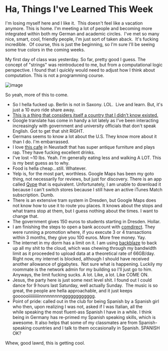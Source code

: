 <!--
slug: ha-things-ive-learned-this-week
date: Tue Oct 15 2013 03:27:00 GMT-0700 (Pacific Daylight Time)
tags: dresden, qype, yelp, google translate, computational logic, strings, alphabet, dancing, party, spanish
title: Ha, Things I've Learned This Week
id: 64105332047
link: http://blog.mhgbrown.is/post/64105332047/ha-things-ive-learned-this-week
raw: {"type":"text","blog_name":"mhgbrown-writing","blog":{"name":"mhgbrown-writing","title":"","description":"","url":"http://blog.mhgbrown.is/","uuid":"t:ePEJSJNMnTiNT1c2s-GWmw","updated":1455741575},"id":64105332047,"post_url":"http://blog.mhgbrown.is/post/64105332047/ha-things-ive-learned-this-week","slug":"ha-things-ive-learned-this-week","date":"2013-10-15 10:27:00 GMT","timestamp":1381832820,"state":"published","format":"html","reblog_key":"D1RUwqDJ","tags":["dresden","qype","yelp","google translate","computational logic","strings","alphabet","dancing","party","spanish"],"short_url":"https://tmblr.co/ZYX4lqxi_RrF","summary":"Ha, Things I've Learned This Week","should_open_in_legacy":false,"recommended_source":null,"recommended_color":null,"note_count":0,"title":"Ha, Things I've Learned This Week","body":"<p>I&rsquo;m losing myself here and I like it.  This doesn&rsquo;t feel like a vacation anymore. This is home. I&rsquo;m meeting a lot of people and becoming more integrated within both my German and academic circles.  I&rsquo;ve met so many nice, smart, cool, friendly people, I&rsquo;m just sort of taken aback.  It&rsquo;s fucking incredible.  Of course, this is just the beginning, so I&rsquo;m sure I&rsquo;ll be seeing some true colors in the coming weeks. </p>\n<p>My first day of class was yesterday. So far, pretty good I guess. The concept of &ldquo;strings&rdquo; was reintroduced to me, but from a computational logic perspective. I found that I quickly would need to adjust how I think about computation. This is not a programming course. </p>\n<p><img alt=\"image\" src=\"https://66.media.tumblr.com/0acc7d23509b4e4dd462a239f4e25dc8/tumblr_inline_muph0wUYul1rctsd6.png\"/></p>\n<p>So yeah, more of this to come.</p>\n<ul><li>So I hella fucked up. Berlin is not in Saxony. LOL.  Live and learn. But, it&rsquo;s just a 10 euro ride share away.</li>\n<li><a href=\"http://en.wikipedia.org/wiki/Abkhazia\">This is a thing that considers itself a country that I didn&rsquo;t know existed.</a></li>\n<li>Google translate has come in handy a lot lately as I&rsquo;ve been interacting increasingly with government and university officials that don&rsquo;t speak English. Got to get that shit RIGHT.</li>\n<li>Germans seems to know a lot about the U.S. They know more about it than I do. I&rsquo;m embarrassed.</li>\n<li>I love <a href=\"http://www.wohnzimmer-dresden.de/\">this cafe</a> in Neustadt that has super antique furniture and plays rap. They have fucking excellent drinks.</li>\n<li>I&rsquo;ve lost ~10 lbs. Yeah. I&rsquo;m generally eating less and walking A LOT. This is my best guess as to why.</li>\n<li>Food is hella cheap&hellip;still. Whatever.</li>\n<li>Yelp is, for the most part, worthless. Google Maps has been my goto thing, not necessarily for reviews, but just for discovery. There is an app called <a href=\"https://itunes.apple.com/de/app/qype/id299229792\">Qype</a> that is equivalent. Unfortunately, I am unable to download it because I can&rsquo;t switch stores because I still have an active iTunes Match subscription. Dumb.</li>\n<li>There is an extensive tram system in Dresden, but Google Maps does not know how to use it to route you places. It knows about the stops and what trams stop at them, but I guess nothing about the times. I want to change that.</li>\n<li>The government gives 150 euros to students starting in Dresden. Hollar.</li>\n<li>I am finishing the steps to open a bank account with <a href=\"http://www.comdirect.de/\">comdirect</a>. They were running a promotion where, if you execute 3 or 4 transactions within 3 months, they give you 100 euros. More free money. Yay.</li>\n<li>The internet in my dorm has a limit on it. I am using <a href=\"http://www.backblaze.com/\">backblaze</a> to back up all my shit to the cloud, which was chewing through my bandwidth limit as it proceeded to upload data at a theoretical rate of 66GB/day. Right now, my internet is blocked, although I should have received another allowance of gigabytes.  Not sure what is happening. Luckily my roommate is the network admin for my building so I&rsquo;ll just go to him.   Anyways, the limit fucking sucks. A lot. Like, a lot. Like COME ON.</li>\n<li>Jesus, the party here is just some next level shit. I found out I could dance for 9 hours last Saturday, well actually Sunday.  The music is so great, the people are hella approachable, and it just keeps goooooiiiiiiiiiinnnnnnnnngggggggggggg.</li>\n<li>Point of pride: called out in the club for being Spanish by a Spanish girl who then, upon realizing I was not, asked if I was Italian, all the while speaking the most fluent-ass Spanish I have in a while. I think being in Germany has re-primed my Spanish speaking skills, which is awesome. It also helps that some of my classmates are from Spanish-speaking countries and I talk to them occasionally in Spanish. SPANISH OK?</li>\n</ul>\n<p></p>\n<p>Whew, good lawrd, this is getting cool.</p>","reblog":{"comment":"<p>I’m losing myself here and I like it.  This doesn’t feel like a vacation anymore. This is home. I’m meeting a lot of people and becoming more integrated within both my German and academic circles.  I’ve met so many nice, smart, cool, friendly people, I’m just sort of taken aback.  It’s fucking incredible.  Of course, this is just the beginning, so I’m sure I’ll be seeing some true colors in the coming weeks. </p>\n<p>My first day of class was yesterday. So far, pretty good I guess. The concept of “strings” was reintroduced to me, but from a computational logic perspective. I found that I quickly would need to adjust how I think about computation. This is not a programming course. </p>\n<p><img alt=\"image\" src=\"https://66.media.tumblr.com/0acc7d23509b4e4dd462a239f4e25dc8/tumblr_inline_muph0wUYul1rctsd6.png\"></p>\n<p>So yeah, more of this to come.</p>\n<ul><li>So I hella fucked up. Berlin is not in Saxony. LOL.  Live and learn. But, it’s just a 10 euro ride share away.</li>\n<li><a href=\"http://en.wikipedia.org/wiki/Abkhazia\">This is a thing that considers itself a country that I didn’t know existed.</a></li>\n<li>Google translate has come in handy a lot lately as I’ve been interacting increasingly with government and university officials that don’t speak English. Got to get that shit RIGHT.</li>\n<li>Germans seems to know a lot about the U.S. They know more about it than I do. I’m embarrassed.</li>\n<li>I love <a href=\"http://www.wohnzimmer-dresden.de/\">this cafe</a> in Neustadt that has super antique furniture and plays rap. They have fucking excellent drinks.</li>\n<li>I’ve lost ~10 lbs. Yeah. I’m generally eating less and walking A LOT. This is my best guess as to why.</li>\n<li>Food is hella cheap…still. Whatever.</li>\n<li>Yelp is, for the most part, worthless. Google Maps has been my goto thing, not necessarily for reviews, but just for discovery. There is an app called <a href=\"https://itunes.apple.com/de/app/qype/id299229792\">Qype</a> that is equivalent. Unfortunately, I am unable to download it because I can’t switch stores because I still have an active iTunes Match subscription. Dumb.</li>\n<li>There is an extensive tram system in Dresden, but Google Maps does not know how to use it to route you places. It knows about the stops and what trams stop at them, but I guess nothing about the times. I want to change that.</li>\n<li>The government gives 150 euros to students starting in Dresden. Hollar.</li>\n<li>I am finishing the steps to open a bank account with <a href=\"http://www.comdirect.de/\">comdirect</a>. They were running a promotion where, if you execute 3 or 4 transactions within 3 months, they give you 100 euros. More free money. Yay.</li>\n<li>The internet in my dorm has a limit on it. I am using <a href=\"http://www.backblaze.com/\">backblaze</a> to back up all my shit to the cloud, which was chewing through my bandwidth limit as it proceeded to upload data at a theoretical rate of 66GB/day. Right now, my internet is blocked, although I should have received another allowance of gigabytes.  Not sure what is happening. Luckily my roommate is the network admin for my building so I’ll just go to him.   Anyways, the limit fucking sucks. A lot. Like, a lot. Like COME ON.</li>\n<li>Jesus, the party here is just some next level shit. I found out I could dance for 9 hours last Saturday, well actually Sunday.  The music is so great, the people are hella approachable, and it just keeps goooooiiiiiiiiiinnnnnnnnngggggggggggg.</li>\n<li>Point of pride: called out in the club for being Spanish by a Spanish girl who then, upon realizing I was not, asked if I was Italian, all the while speaking the most fluent-ass Spanish I have in a while. I think being in Germany has re-primed my Spanish speaking skills, which is awesome. It also helps that some of my classmates are from Spanish-speaking countries and I talk to them occasionally in Spanish. SPANISH OK?</li>\n</ul><p></p>\n<p>Whew, good lawrd, this is getting cool.</p>","tree_html":""},"trail":[{"blog":{"name":"mhgbrown-writing","active":true,"theme":{"header_full_width":2448,"header_full_height":3264,"header_focus_width":2048,"header_focus_height":1152,"avatar_shape":"circle","background_color":"#FAFAFA","body_font":"Helvetica Neue","header_bounds":"997,2351,2266,96","header_image":"https://static.tumblr.com/4b23ec7fb988076e81306480748de0b1/aqgwfuh/OUkncja1l/tumblr_static_5q6zyxvvxkco0k440g4kokosg.jpg","header_image_focused":"https://static.tumblr.com/4b23ec7fb988076e81306480748de0b1/aqgwfuh/SPuncja1u/tumblr_static_tumblr_static_5q6zyxvvxkco0k440g4kokosg_focused_v3.jpg","header_image_scaled":"https://static.tumblr.com/4b23ec7fb988076e81306480748de0b1/aqgwfuh/OUkncja1l/tumblr_static_5q6zyxvvxkco0k440g4kokosg_2048_v2.jpg","header_stretch":true,"link_color":"#529ECC","show_avatar":true,"show_description":true,"show_header_image":true,"show_title":true,"title_color":"#444444","title_font":"Gibson","title_font_weight":"bold"},"share_likes":false,"share_following":false,"can_be_followed":true},"post":{"id":"64105332047"},"content_raw":"<p>I’m losing myself here and I like it.  This doesn’t feel like a vacation anymore. This is home. I’m meeting a lot of people and becoming more integrated within both my German and academic circles.  I’ve met so many nice, smart, cool, friendly people, I’m just sort of taken aback.  It’s fucking incredible.  Of course, this is just the beginning, so I’m sure I’ll be seeing some true colors in the coming weeks. </p>\n<p>My first day of class was yesterday. So far, pretty good I guess. The concept of “strings” was reintroduced to me, but from a computational logic perspective. I found that I quickly would need to adjust how I think about computation. This is not a programming course. </p>\n<p><img alt=\"image\" src=\"https://66.media.tumblr.com/0acc7d23509b4e4dd462a239f4e25dc8/tumblr_inline_muph0wUYul1rctsd6.png\"></p>\n<p>So yeah, more of this to come.</p>\n<ul><li>So I hella fucked up. Berlin is not in Saxony. LOL.  Live and learn. But, it’s just a 10 euro ride share away.</li>\n<li><a href=\"http://en.wikipedia.org/wiki/Abkhazia\">This is a thing that considers itself a country that I didn’t know existed.</a></li>\n<li>Google translate has come in handy a lot lately as I’ve been interacting increasingly with government and university officials that don’t speak English. Got to get that shit RIGHT.</li>\n<li>Germans seems to know a lot about the U.S. They know more about it than I do. I’m embarrassed.</li>\n<li>I love <a href=\"http://www.wohnzimmer-dresden.de/\">this cafe</a> in Neustadt that has super antique furniture and plays rap. They have fucking excellent drinks.</li>\n<li>I’ve lost ~10 lbs. Yeah. I’m generally eating less and walking A LOT. This is my best guess as to why.</li>\n<li>Food is hella cheap…still. Whatever.</li>\n<li>Yelp is, for the most part, worthless. Google Maps has been my goto thing, not necessarily for reviews, but just for discovery. There is an app called <a href=\"https://itunes.apple.com/de/app/qype/id299229792\">Qype</a> that is equivalent. Unfortunately, I am unable to download it because I can’t switch stores because I still have an active iTunes Match subscription. Dumb.</li>\n<li>There is an extensive tram system in Dresden, but Google Maps does not know how to use it to route you places. It knows about the stops and what trams stop at them, but I guess nothing about the times. I want to change that.</li>\n<li>The government gives 150 euros to students starting in Dresden. Hollar.</li>\n<li>I am finishing the steps to open a bank account with <a href=\"http://www.comdirect.de/\">comdirect</a>. They were running a promotion where, if you execute 3 or 4 transactions within 3 months, they give you 100 euros. More free money. Yay.</li>\n<li>The internet in my dorm has a limit on it. I am using <a href=\"http://www.backblaze.com/\">backblaze</a> to back up all my shit to the cloud, which was chewing through my bandwidth limit as it proceeded to upload data at a theoretical rate of 66GB/day. Right now, my internet is blocked, although I should have received another allowance of gigabytes.  Not sure what is happening. Luckily my roommate is the network admin for my building so I’ll just go to him.   Anyways, the limit fucking sucks. A lot. Like, a lot. Like COME ON.</li>\n<li>Jesus, the party here is just some next level shit. I found out I could dance for 9 hours last Saturday, well actually Sunday.  The music is so great, the people are hella approachable, and it just keeps goooooiiiiiiiiiinnnnnnnnngggggggggggg.</li>\n<li>Point of pride: called out in the club for being Spanish by a Spanish girl who then, upon realizing I was not, asked if I was Italian, all the while speaking the most fluent-ass Spanish I have in a while. I think being in Germany has re-primed my Spanish speaking skills, which is awesome. It also helps that some of my classmates are from Spanish-speaking countries and I talk to them occasionally in Spanish. SPANISH OK?</li>\n</ul><p></p>\n<p>Whew, good lawrd, this is getting cool.</p>","content":"<p>I&rsquo;m losing myself here and I like it. &nbsp;This doesn&rsquo;t feel like a vacation anymore. This is home. I&rsquo;m meeting a lot of people and becoming more integrated within both my German and academic circles. &nbsp;I&rsquo;ve met so many nice, smart, cool, friendly people, I&rsquo;m just sort of taken aback. &nbsp;It&rsquo;s fucking incredible. &nbsp;Of course, this is just the beginning, so I&rsquo;m sure I&rsquo;ll be seeing some true colors in the coming weeks.&nbsp;</p>\n<p>My first day of class was yesterday. So far, pretty good I guess. The concept of &ldquo;strings&rdquo; was reintroduced to me, but from a computational logic perspective. I found that I quickly would need to adjust how I think about computation. This is not a programming course.&nbsp;</p>\n<p><img src=\"https://66.media.tumblr.com/0acc7d23509b4e4dd462a239f4e25dc8/tumblr_inline_muph0wUYul1rctsd6.png\" class=\"toggle_inline_image inline_image constrained_image\"/></p>\n<p>So yeah, more of this to come.</p>\n<ul><li>So I hella fucked up. Berlin is not in Saxony. LOL. &nbsp;Live and learn. But, it&rsquo;s just a 10 euro ride share away.</li>\n<li><a href=\"http://en.wikipedia.org/wiki/Abkhazia\">This is a thing that considers itself a country that I didn&rsquo;t know existed.</a></li>\n<li>Google translate has come in handy a lot lately as I&rsquo;ve been interacting increasingly with government and university officials that don&rsquo;t speak English. Got to get that shit RIGHT.</li>\n<li>Germans seems to know a lot about the U.S. They know more about it than I do. I&rsquo;m embarrassed.</li>\n<li>I love <a href=\"http://www.wohnzimmer-dresden.de/\">this cafe</a> in Neustadt that has super antique furniture and plays rap. They have fucking excellent drinks.</li>\n<li>I&rsquo;ve lost ~10 lbs. Yeah. I&rsquo;m generally eating less and walking A LOT. This is my best guess as to why.</li>\n<li>Food is hella cheap&hellip;still. Whatever.</li>\n<li>Yelp is, for the most part, worthless. Google Maps has been my goto thing, not necessarily for reviews, but just for discovery. There is an app called <a href=\"https://itunes.apple.com/de/app/qype/id299229792\">Qype</a> that is equivalent. Unfortunately, I am unable to download it because I can&rsquo;t switch stores because I still have an active iTunes Match subscription. Dumb.</li>\n<li>There is an extensive tram system in Dresden, but Google Maps does not know how to use it to route you places. It knows about the stops and what trams stop at them, but I guess nothing about the times. I want to change that.</li>\n<li>The government gives 150 euros to students starting in Dresden. Hollar.</li>\n<li>I am finishing the steps to open a bank account with <a href=\"http://www.comdirect.de/\">comdirect</a>. They were running a promotion where, if you execute 3 or 4 transactions within 3 months, they give you 100 euros. More free money. Yay.</li>\n<li>The internet in my dorm has a limit on it. I am using <a href=\"http://www.backblaze.com/\">backblaze</a> to back up all my shit to the cloud, which was chewing through my bandwidth limit as it proceeded to upload data at a theoretical rate of 66GB/day. Right now, my internet is blocked, although I should have received another allowance of gigabytes. &nbsp;Not sure what is happening. Luckily my roommate is the network admin for my building so I&rsquo;ll just go to him. &nbsp; Anyways, the limit fucking sucks. A lot. Like, a lot. Like COME ON.</li>\n<li>Jesus, the party here is just some next level shit. I found out I could dance for 9 hours last Saturday, well actually Sunday. &nbsp;The music is so great, the people are hella approachable, and it just keeps goooooiiiiiiiiiinnnnnnnnngggggggggggg.</li>\n<li>Point of pride: called out in the club for being Spanish by a Spanish girl who then, upon realizing I was not, asked if I was Italian, all the while&nbsp;speaking the most fluent-ass Spanish I have in a while. I think being in Germany has re-primed my Spanish speaking skills, which is awesome. It also helps that some of my classmates are from Spanish-speaking countries and I talk to them occasionally in Spanish. SPANISH OK?</li>\n</ul>\n<p>Whew, good lawrd, this is getting cool.</p>","is_current_item":true,"is_root_item":true}],"can_like":false,"can_reblog":false,"can_send_in_message":true,"can_reply":false,"display_avatar":true}
publish: 2013-10-015
-->


Ha, Things I've Learned This Week
=================================

I'm losing myself here and I like it.  This doesn't feel like a vacation
anymore. This is home. I'm meeting a lot of people and becoming more
integrated within both my German and academic circles.  I've met so many
nice, smart, cool, friendly people, I'm just sort of taken aback.  It's
fucking incredible.  Of course, this is just the beginning, so I'm sure
I'll be seeing some true colors in the coming weeks. 

My first day of class was yesterday. So far, pretty good I guess. The
concept of "strings" was reintroduced to me, but from a computational
logic perspective. I found that I quickly would need to adjust how I
think about computation. This is not a programming course. 

![image](https://66.media.tumblr.com/0acc7d23509b4e4dd462a239f4e25dc8/tumblr_inline_muph0wUYul1rctsd6.png)

So yeah, more of this to come.

-   So I hella fucked up. Berlin is not in Saxony. LOL.  Live and learn.
    But, it's just a 10 euro ride share away.
-   [This is a thing that considers itself a country that I didn't know
    existed.](http://en.wikipedia.org/wiki/Abkhazia)
-   Google translate has come in handy a lot lately as I've been
    interacting increasingly with government and university officials
    that don't speak English. Got to get that shit RIGHT.
-   Germans seems to know a lot about the U.S. They know more about it
    than I do. I'm embarrassed.
-   I love [this cafe](http://www.wohnzimmer-dresden.de/) in Neustadt
    that has super antique furniture and plays rap. They have fucking
    excellent drinks.
-   I've lost \~10 lbs. Yeah. I'm generally eating less and walking A
    LOT. This is my best guess as to why.
-   Food is hella cheap...still. Whatever.
-   Yelp is, for the most part, worthless. Google Maps has been my goto
    thing, not necessarily for reviews, but just for discovery. There is
    an app called
    [Qype](https://itunes.apple.com/de/app/qype/id299229792) that is
    equivalent. Unfortunately, I am unable to download it because I
    can't switch stores because I still have an active iTunes Match
    subscription. Dumb.
-   There is an extensive tram system in Dresden, but Google Maps does
    not know how to use it to route you places. It knows about the stops
    and what trams stop at them, but I guess nothing about the times. I
    want to change that.
-   The government gives 150 euros to students starting in Dresden.
    Hollar.
-   I am finishing the steps to open a bank account with
    [comdirect](http://www.comdirect.de/). They were running a promotion
    where, if you execute 3 or 4 transactions within 3 months, they give
    you 100 euros. More free money. Yay.
-   The internet in my dorm has a limit on it. I am using
    [backblaze](http://www.backblaze.com/) to back up all my shit to the
    cloud, which was chewing through my bandwidth limit as it proceeded
    to upload data at a theoretical rate of 66GB/day. Right now, my
    internet is blocked, although I should have received another
    allowance of gigabytes.  Not sure what is happening. Luckily my
    roommate is the network admin for my building so I'll just go to
    him.   Anyways, the limit fucking sucks. A lot. Like, a lot. Like
    COME ON.
-   Jesus, the party here is just some next level shit. I found out I
    could dance for 9 hours last Saturday, well actually Sunday.  The
    music is so great, the people are hella approachable, and it just
    keeps goooooiiiiiiiiiinnnnnnnnngggggggggggg.
-   Point of pride: called out in the club for being Spanish by a
    Spanish girl who then, upon realizing I was not, asked if I was
    Italian, all the while speaking the most fluent-ass Spanish I have
    in a while. I think being in Germany has re-primed my Spanish
    speaking skills, which is awesome. It also helps that some of my
    classmates are from Spanish-speaking countries and I talk to them
    occasionally in Spanish. SPANISH OK?

Whew, good lawrd, this is getting cool.

